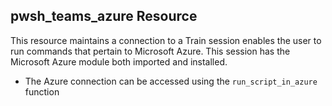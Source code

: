 ## pwsh_teams_azure Resource
This resource maintains a connection to a Train session enables the user to run commands that pertain to Microsoft Azure. This session has the Microsoft Azure module both imported and installed. 

- The Azure connection can be accessed using the ```run_script_in_azure``` function